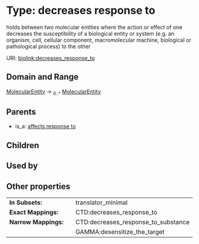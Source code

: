 
# Type: decreases response to


holds between two molecular entities where the action or effect of one decreases the susceptibility of a biological entity or system (e.g. an organism, cell, cellular component, macromolecular machine, biological or pathological process) to the other

URI: [biolink:decreases_response_to](https://w3id.org/biolink/vocab/decreases_response_to)


## Domain and Range

[MolecularEntity](MolecularEntity.md) ->  <sub>0..*</sub> [MolecularEntity](MolecularEntity.md)

## Parents

 *  is_a: [affects response to](affects_response_to.md)

## Children


## Used by


## Other properties

|  |  |  |
| --- | --- | --- |
| **In Subsets:** | | translator_minimal |
| **Exact Mappings:** | | CTD:decreases_response_to |
| **Narrow Mappings:** | | CTD:decreases_response_to_substance |
|  | | GAMMA:desensitize_the_target |

